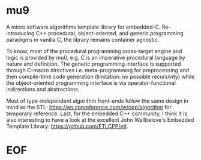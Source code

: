 # mu9

A micro software algorithms template library for embedded-C. Re-introducing C++ procedural, object-oriented, and generic programming paradigms in vanilla C, the library remains container agnostic.

To know, most of the procedural programming cross-target engine and logic is provided by mu0, e.g. C is an imperative procedural language by nature and definition. The generic programming interface is supported through C-macro directives i.e. meta-programming for preprocessing and then compile-time code generation (limitation: no possible recursivity) while the object-oriented programming interface is via operator-functional indirections and abstractions.

Most of type-independent algorithm front-ends follow the same design in mind as the STL: https://en.cppreference.com/w/cpp/algorithm for temporary reference. Last, for the embedded C++ community, I think it is also interesting to have a look at the excellent John Wellbelove's Embedded Template Library: https://github.com/ETLCPP/etl.

# EOF